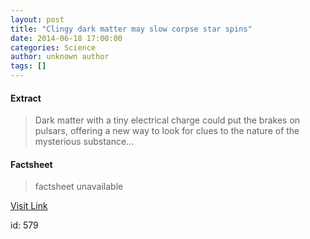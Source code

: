 ```yaml
---
layout: post
title: "Clingy dark matter may slow corpse star spins"
date: 2014-06-18 17:00:00
categories: Science
author: unknown author
tags: []
---
```



#### Extract
>Dark matter with a tiny electrical charge could put the brakes on pulsars, offering a new way to look for clues to the nature of the mysterious substance...

#### Factsheet
>factsheet unavailable

[Visit Link](http://feeds.newscientist.com/c/749/f/10896/s/3ba2b6b7/sc/38/l/0L0Snewscientist0N0Carticle0Cmg222297430B60A0A0Eclingy0Edark0Ematter0Emay0Eslow0Ecorpse0Estar0Espins0Bhtml0Dcmpid0FRSS0QNSNS0Q20A120EGLOBAL0Qmagcontents/story01.htm)

id:     579


